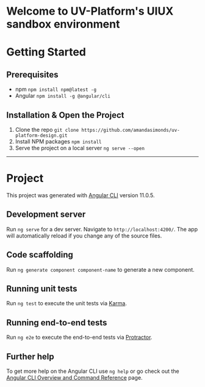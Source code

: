

# Welcome to UV-Platform's UIUX sandbox environment

# Getting Started

## Prerequisites

- npm
```npm install npm@latest -g```
- Angular
```npm install -g @angular/cli```

## Installation & Open the Project

1. Clone the repo
```git clone https://github.com/amandasimonds/uv-platform-design.git```
2. Install NPM packages
```npm install```
3. Serve the project on a local server
```ng serve --open```

---

# Project

This project was generated with [Angular CLI](https://github.com/angular/angular-cli) version 11.0.5.

## Development server

Run `ng serve` for a dev server. Navigate to `http://localhost:4200/`. The app will automatically reload if you change any of the source files.

## Code scaffolding

Run `ng generate component component-name` to generate a new component.

## Running unit tests

Run `ng test` to execute the unit tests via [Karma](https://karma-runner.github.io).

## Running end-to-end tests

Run `ng e2e` to execute the end-to-end tests via [Protractor](http://www.protractortest.org/).

## Further help

To get more help on the Angular CLI use `ng help` or go check out the [Angular CLI Overview and Command Reference](https://angular.io/cli) page.

